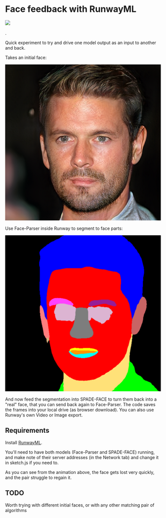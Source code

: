 # Face feedback with RunwayML

![](assets/anim.gif)

.

Quick experiment to try and drive one model output as an input to another and back.

Takes an initial face:

![](assets/dudea.png)

Use Face-Parser inside Runway to segment to face parts:

![](assets/dude_segments.png)

And now feed the segmentation into SPADE-FACE to turn them back into a "real" face, that you can send back again to Face-Parser.
The code saves the frames into your local drive (as browser download). You can also use Runway's own Video or Image export.

## Requirements

Install [RunwayML](https://runwayml.com/).

You'll need to have both models (Face-Parser and SPADE-FACE) running, and make note of their server addresses (in the Network tab) and change it in sketch.js if you need to.

As you can see from the animation above, the face gets lost very quickly, and the pair struggle to regain it.

## TODO

Worth trying with different initial faces, or with any other matching pair of algorithms
